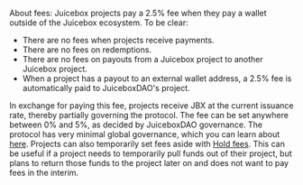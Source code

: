 About fees: Juicebox projects pay a 2.5% fee when they pay a wallet outside of the Juicebox ecosystem. To be clear:

- There are no fees when projects receive payments.
- There are no fees on redemptions.
- There are no fees on payouts from a Juicebox project to another Juicebox project.
- When a project has a payout to an external wallet address, a 2.5% fee is automatically paid to JuiceboxDAO's project.

In exchange for paying this fee, projects receive JBX at the current issuance rate, thereby partially governing the protocol. The fee can be set anywhere between 0% and 5%, as decided by JuiceboxDAO governance. The protocol has very minimal global governance, which you can learn about [here](https://docs.juicebox.money/dev/learn/administration/). Projects can also temporarily set fees aside with [Hold fees](https://docs.juicebox.money/dev/learn/glossary/hold-fees/). This can be useful if a project needs to temporarily pull funds out of their project, but plans to return those funds to the project later on and does not want to pay fees in the interim.

